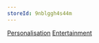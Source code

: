 ```yaml
---
storeId: 9nblggh4s44m
---
```


[Personalisation](../Personalisation.md)
[Entertainment](../Entertainment.md)